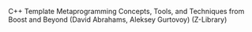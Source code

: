 C++ Template Metaprogramming Concepts, Tools, and Techniques from Boost and Beyond (David Abrahams, Aleksey Gurtovoy) (Z-Library)

